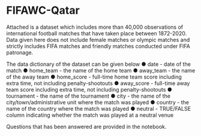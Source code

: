 # FIFAWC-Qatar

Attached is a dataset which includes more than 40,000 observations of international football matches that have taken place between 1872-2020. Data given here does not include female matches or olympic matches and strictly includes FIFA matches and friendly matches conducted under FIFA patronage.

The data dictionary of the dataset can be given below
● date - date of the match
● home_team - the name of the home team
● away_team - the name of the away team
● home_score - full-time home team score including extra time, not including penalty-shootouts
● away_score - full-time away team score including extra time, not including penalty-shootouts
● tournament - the name of the tournament
● city - the name of the city/town/administrative unit where the match was played
● country - the name of the country where the match was played
● neutral - TRUE/FALSE column indicating whether the match was played at a neutral venue

Questions that has been answered are provided in the notebook.
